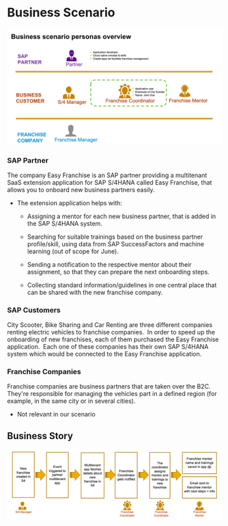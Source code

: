 # Business Scenario 
![Persona Overview](./images/EasyFranchise%20persona.png)


### SAP Partner ​

The company Easy Franchise is an SAP partner providing a multitenant SaaS extension application for SAP S/4HANA called Easy Franchise, that allows you to onboard new business partners easily. ​

- The extension application helps with:​

    - Assigning a mentor for each new business partner, that is added in the SAP S/4HANA system.​

    - Searching for suitable trainings based on the business partner profile/skill, using data from SAP SuccessFactors and machine learning (out of scope for June).​

    - Sending a notification to the respective mentor about their assignment, so that they can prepare the next onboarding steps.​

    - Collecting standard information/guidelines in one central place that can be shared with the new franchise company.​

### SAP Customers​

City Scooter, Bike Sharing and Car Renting are three different companies renting electric vehicles to franchise companies. ​
In order to speed up the onboarding of new franchises, each of them purchased the Easy Franchise application. ​
Each one of these companies has their own SAP S/4HANA system which would be connected to the Easy Franchise application.


### Franchise Companies​

Franchise companies are business partners that are taken over the B2C. They're responsible for managing the vehicles part in a defined region (for example, in the same city or in several cities).

- Not relevant in our scenario​

## Business Story

![Business Story](./images/Business%20Story.png)
